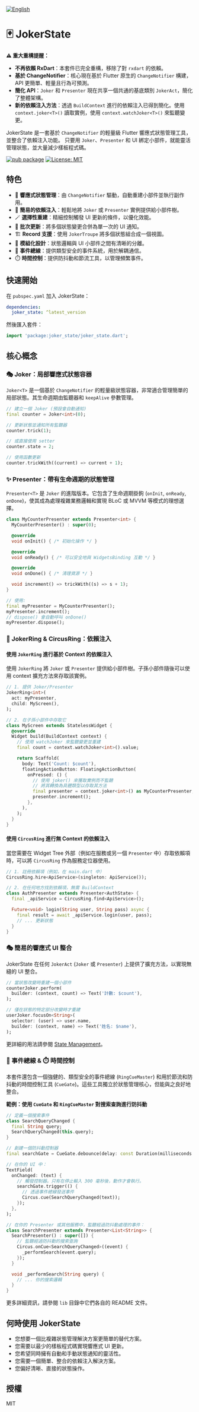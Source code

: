 [![English](https://img.shields.io/badge/Language-English-blueviolet?style=for-the-badge)](README.md)

# 🃏 JokerState

**⚠️ 重大重構提醒：**
- **不再依賴 RxDart**：本套件已完全重構，移除了對 `rxdart` 的依賴。
- **基於 ChangeNotifier**：核心現在基於 Flutter 原生的 `ChangeNotifier` 構建，API 更簡單、輕量且行為可預測。
- **簡化 API**：`Joker` 和 `Presenter` 現在共享一個共通的基底類別 `JokerAct`，簡化了整體架構。
- **新的依賴注入方法**：透過 `BuildContext` 進行的依賴注入已得到簡化。使用 `context.joker<T>()` 讀取實例，使用 `context.watchJoker<T>()` 來監聽變更。

JokerState 是一套基於 `ChangeNotifier` 的輕量級 Flutter 響應式狀態管理工具，並整合了依賴注入功能。
只要用 `Joker`、`Presenter` 和 UI 綁定小部件，就能靈活管理狀態，並大量減少樣板程式碼。

[![pub package](https://img.shields.io/pub/v/joker_state.svg)](https://pub.dev/packages/joker_state)
[![License: MIT](https://img.shields.io/badge/License-MIT-yellow.svg)](https://opensource.org/licenses/MIT)

## 特色

- 🧠 **響應式狀態管理**：由 `ChangeNotifier` 驅動，自動重建小部件並執行副作用。
- 💉 **簡易的依賴注入**：輕鬆地將 `Joker` 或 `Presenter` 實例提供給小部件樹。
- 🪄 **選擇性重建**：精細控制觸發 UI 更新的條件，以優化效能。
- 🔄 **批次更新**：將多個狀態變更合併為單一次的 UI 通知。
- 🏗️ **Record 支援**：使用 `JokerTroupe` 將多個狀態組合成一個視圖。
- 🧩 **模組化設計**：狀態邏輯與 UI 小部件之間有清晰的分離。
- 📢 **事件總線**：提供類型安全的事件系統，用於解耦通信。
- ⏱️ **時間控制**：提供防抖動和節流工具，以管理頻繁事件。

## 快速開始

在 `pubspec.yaml` 加入 JokerState：

```yaml
dependencies:
  joker_state: ^latest_version
```

然後匯入套件：

```dart
import 'package:joker_state/joker_state.dart';
```

## 核心概念

### 🎭 Joker：局部響應式狀態容器

`Joker<T>` 是一個基於 `ChangeNotifier` 的輕量級狀態容器，非常適合管理簡單的局部狀態。其生命週期由監聽器和 `keepAlive` 參數管理。

```dart
// 建立一個 Joker (預設會自動通知)
final counter = Joker<int>(0);

// 更新狀態並通知所有監聽器
counter.trick(1);

// 或直接使用 setter
counter.state = 2;

// 使用函數更新
counter.trickWith((current) => current + 1);
```

### ✨ Presenter：帶有生命週期的狀態管理

`Presenter<T>` 是 `Joker` 的進階版本。它包含了生命週期掛鉤 (`onInit`, `onReady`, `onDone`)，使其成為處理複雜業務邏輯和實現 BLoC 或 MVVM 等模式的理想選擇。

```dart
class MyCounterPresenter extends Presenter<int> {
  MyCounterPresenter() : super(0);

  @override
  void onInit() { /* 初始化操作 */ }

  @override
  void onReady() { /* 可以安全地與 WidgetsBinding 互動 */ }

  @override
  void onDone() { /* 清理資源 */ }

  void increment() => trickWith((s) => s + 1);
}

// 使用:
final myPresenter = MyCounterPresenter();
myPresenter.increment();
// dispose() 會自動呼叫 onDone()
myPresenter.dispose();
```

### 🎪 JokerRing & CircusRing：依賴注入

#### 使用 `JokerRing` 進行基於 Context 的依賴注入
使用 `JokerRing` 將 `Joker` 或 `Presenter` 提供給小部件樹。子孫小部件隨後可以使用 context 擴充方法來存取該實例。

```dart
// 1. 提供 Joker/Presenter
JokerRing<int>(
  act: myPresenter,
  child: MyScreen(),
);

// 2. 在子孫小部件中存取它
class MyScreen extends StatelessWidget {
  @override
  Widget build(BuildContext context) {
    // 使用 watchJoker 來監聽變更並重建
    final count = context.watchJoker<int>().value;

    return Scaffold(
      body: Text('Count: $count'),
      floatingActionButton: FloatingActionButton(
        onPressed: () {
          // 使用 joker() 來獲取實例而不監聽
          // 將其轉換為具體類型以存取其方法
          final presenter = context.joker<int>() as MyCounterPresenter;
          presenter.increment();
        },
      ),
    );
  }
}
```

#### 使用 `CircusRing` 進行無 Context 的依賴注入
當您需要在 Widget Tree 外部（例如在服務或另一個 `Presenter` 中）存取依賴項時，可以將 `CircusRing` 作為服務定位器使用。

```dart
// 1. 註冊依賴項（例如，在 main.dart 中）
CircusRing.hire<ApiService>(singleton: ApiService());

// 2. 在任何地方找到依賴項，無需 BuildContext
class AuthPresenter extends Presenter<AuthState> {
  final _apiService = CircusRing.find<ApiService>();

  Future<void> login(String user, String pass) async {
    final result = await _apiService.login(user, pass);
    // ... 更新狀態
  }
}
```

### 🎭 簡易的響應式 UI 整合

JokerState 在任何 `JokerAct` (`Joker` 或 `Presenter`) 上提供了擴充方法，以實現無縫的 UI 整合。

```dart
// 當狀態改變時重建一個小部件
counterJoker.perform(
  builder: (context, count) => Text('計數: $count'),
);

// 僅在狀態的特定部分改變時才重建
userJoker.focusOn<String>(
  selector: (user) => user.name,
  builder: (context, name) => Text('姓名: $name'),
);
```

更詳細的用法請參閱 [State Management](https://github.com/Aykahshi/joker_state/blob/master/packages/joker_state/lib/src/state_management/README-state-zh.md)。

### 📢 事件總線 & ⏱️ 時間控制

本套件還包含一個強健的、類型安全的事件總線 (`RingCueMaster`) 和用於節流和防抖動的時間控制工具 (`CueGate`)。這些工具獨立於狀態管理核心，但能與之良好地整合。

**範例：使用 `CueGate` 和 `RingCueMaster` 對搜索查詢進行防抖動**

```dart
// 定義一個搜索事件
class SearchQueryChanged {
  final String query;
  SearchQueryChanged(this.query);
}

// 創建一個防抖動控制器
final searchGate = CueGate.debounce(delay: const Duration(milliseconds: 300));

// 在你的 UI 中：
TextField(
  onChanged: (text) {
    // 觸發控制器。只有在停止輸入 300 毫秒後，動作才會執行。
    searchGate.trigger(() {
      // 透過事件總線發送事件
      Circus.cue(SearchQueryChanged(text));
    });
  },
);

// 在你的 Presenter 或其他服務中，監聽經過防抖動處理的事件：
class SearchPresenter extends Presenter<List<String>> {
  SearchPresenter() : super([]) {
    // 監聽經過防抖動的搜索查詢
    Circus.onCue<SearchQueryChanged>((event) {
      _performSearch(event.query);
    });
  }

  void _performSearch(String query) {
    // ... 你的搜索邏輯
  }
}
```

更多詳細資訊，請參閱 `lib` 目錄中它們各自的 README 文件。

## 何時使用 JokerState

- 您想要一個比複雜狀態管理解決方案更簡單的替代方案。
- 您需要以最少的樣板程式碼實現響應式 UI 更新。
- 您希望同時擁有自動和手動狀態通知的靈活性。
- 您需要一個簡單、整合的依賴注入解決方案。
- 您偏好清晰、直接的狀態操作。

## 授權

MIT
